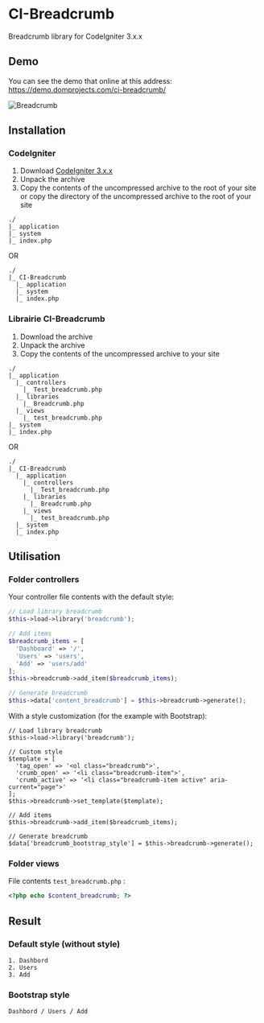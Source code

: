 # CI-Breadcrumb
Breadcrumb library for CodeIgniter 3.x.x

## Demo
You can see the demo that online at this address: https://demo.domprojects.com/ci-breadcrumb/

![Breadcrumb](https://demo.domprojects.com/ci-breadcrumb/screenshot/screenshot.png)

## Installation
### CodeIgniter
1. Download [CodeIgniter 3.x.x](https://codeigniter.com/download)
1. Unpack the archive
1. Copy the contents of the uncompressed archive to the root of your site or copy the directory of the uncompressed archive to the root of your site

```
./
|_ application
|_ system
|_ index.php
```
OR
```
./
|_ CI-Breadcrumb
  |_ application
  |_ system
  |_ index.php
```
### Librairie CI-Breadcrumb
1. Download the archive
1. Unpack the archive
1. Copy the contents of the uncompressed archive to your site

```
./
|_ application
  |_ controllers
    |_ Test_breadcrumb.php
  |_ libraries
    |_ Breadcrumb.php
  |_ views
    |_ test_breadcrumb.php
|_ system
|_ index.php
```
OR
```
./
|_ CI-Breadcrumb
  |_ application
    |_ controllers
      |_ Test_breadcrumb.php
    |_ libraries
      |_ Breadcrumb.php
    |_ views
      |_ test_breadcrumb.php
  |_ system
  |_ index.php
```

## Utilisation
### Folder controllers
Your controller file contents with the default style:
```php
// Load library breadcrumb
$this->load->library('breadcrumb');

// Add items
$breadcrumb_items = [
  'Dashboard' => '/',
  'Users' => 'users',
  'Add' => 'users/add'
];
$this->breadcrumb->add_item($breadcrumb_items);

// Generate breadcrumb
$this->data['content_breadcrumb'] = $this->breadcrumb->generate();
```
With a style customization (for the example with Bootstrap):
```
// Load library breadcrumb
$this->load->library('breadcrumb');

// Custom style
$template = [
  'tag_open' => '<ol class="breadcrumb">',
  'crumb_open' => '<li class="breadcrumb-item">',
  'crumb_active' => '<li class="breadcrumb-item active" aria-current="page">'
];
$this->breadcrumb->set_template($template);

// Add items
$this->breadcrumb->add_item($breadcrumb_items);

// Generate breadcrumb
$data['breadcrumb_bootstrap_style'] = $this->breadcrumb->generate();
```

### Folder views
File contents `test_breadcrumb.php` :
```php
<?php echo $content_breadcrumb; ?>
```

## Result
### Default style (without style)
```
1. Dashbord
2. Users
3. Add
```

### Bootstrap style
```
Dashbord / Users / Add
```
